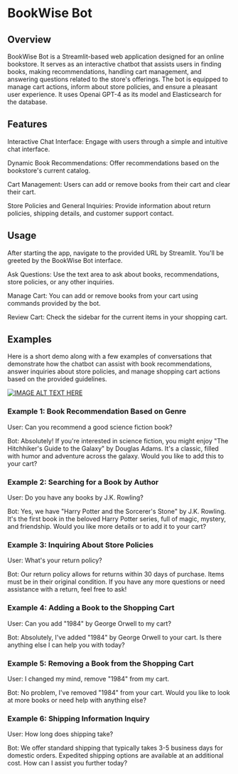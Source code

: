 # BookWise Bot

## Overview
BookWise Bot is a Streamlit-based web application designed for an online bookstore. It serves as an interactive chatbot that assists users in finding books, making recommendations, handling cart management, and answering questions related to the store's offerings. The bot is equipped to manage cart actions, inform about store policies, and ensure a pleasant user experience. It uses Openai GPT-4 as its model and Elasticsearch for the database.

## Features
Interactive Chat Interface: Engage with users through a simple and intuitive chat interface.

Dynamic Book Recommendations: 
Offer recommendations based on the bookstore's current catalog.

Cart Management: 
Users can add or remove books from their cart and clear their cart.

Store Policies and General Inquiries: 
Provide information about return policies, shipping details, and customer support contact.

## Usage
After starting the app, navigate to the provided URL by Streamlit. You'll be greeted by the BookWise Bot interface.

Ask Questions: Use the text area to ask about books, recommendations, store policies, or any other inquiries.

Manage Cart: You can add or remove books from your cart using commands provided by the bot.

Review Cart: Check the sidebar for the current items in your shopping cart.

## Examples

Here is a short demo along with a few examples of conversations that demonstrate how the chatbot can assist with book recommendations, answer inquiries about store policies, and manage shopping cart actions based on the provided guidelines.


[![IMAGE ALT TEXT HERE](http://img.youtube.com/vi/dp3kBlBGFR8/0.jpg)](http://www.youtube.com/watch?v=dp3kBlBGFR8)


### Example 1: Book Recommendation Based on Genre
User: Can you recommend a good science fiction book?

Bot: Absolutely! If you're interested in science fiction, you might enjoy "The Hitchhiker's Guide to the Galaxy" by Douglas Adams. It's a classic, filled with humor and adventure across the galaxy. Would you like to add this to your cart?

### Example 2: Searching for a Book by Author
User: Do you have any books by J.K. Rowling?

Bot: Yes, we have "Harry Potter and the Sorcerer's Stone" by J.K. Rowling. It's the first book in the beloved Harry Potter series, full of magic, mystery, and friendship. Would you like more details or to add it to your cart?

### Example 3: Inquiring About Store Policies
User: What's your return policy?

Bot: Our return policy allows for returns within 30 days of purchase. Items must be in their original condition. If you have any more questions or need assistance with a return, feel free to ask!

### Example 4: Adding a Book to the Shopping Cart
User: Can you add "1984" by George Orwell to my cart?

Bot: Absolutely, I've added "1984" by George Orwell to your cart. Is there anything else I can help you with today?

### Example 5: Removing a Book from the Shopping Cart
User: I changed my mind, remove "1984" from my cart.

Bot: No problem, I've removed "1984" from your cart. Would you like to look at more books or need help with anything else?

### Example 6: Shipping Information Inquiry
User: How long does shipping take?

Bot: We offer standard shipping that typically takes 3-5 business days for domestic orders. Expedited shipping options are available at an additional cost. How can I assist you further today?
